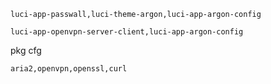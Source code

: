```
luci-app-passwall,luci-theme-argon,luci-app-argon-config
```

```
luci-app-openvpn-server-client,luci-app-argon-config
```

pkg cfg
```
aria2,openvpn,openssl,curl
```
